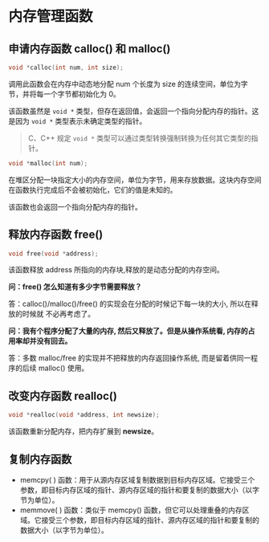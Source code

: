 # 内存管理函数

## 申请内存函数 calloc() 和 malloc()

```c
void *calloc(int num, int size);
```

调用此函数会在内存中动态地分配 num 个长度为 size 的连续空间，单位为字节，并将每一个字节都初始化为 0。

该函数虽然是 ` void * ` 类型，但存在返回值，会返回一个指向分配内存的指针。这是因为 ` void * ` 类型表示未确定类型的指针。

> C、C++ 规定 ` void * ` 类型可以通过类型转换强制转换为任何其它类型的指针。

```c
void *malloc(int num);
```

在堆区分配一块指定大小的内存空间，单位为字节，用来存放数据。这块内存空间在函数执行完成后不会被初始化，它们的值是未知的。

该函数也会返回一个指向分配内存的指针。



## 释放内存函数 free()

```c
void free(void *address);
```

该函数释放 address 所指向的内存块,释放的是动态分配的内存空间。

**问：free() 怎么知道有多少字节需要释放？**

答：calloc()/malloc()/free() 的实现会在分配的时候记下每一块的大小, 所以在释放的时候就 不必再考虑了。

**问：我有个程序分配了大量的内存, 然后又释放了。但是从操作系统看, 内存的占用率却并没有回去。** 

答：多数 malloc/free 的实现并不把释放的内存返回操作系统, 而是留着供同一程 序的后续 malloc() 使用。



## 改变内存函数 realloc()

```c
void *realloc(void *address, int newsize);
```

该函数重新分配内存，把内存扩展到 **newsize**。



## 复制内存函数

- memcpy( ) 函数：用于从源内存区域复制数据到目标内存区域。它接受三个参数，即目标内存区域的指针、源内存区域的指针和要复制的数据大小（以字节为单位）。
- memmove( ) 函数：类似于 memcpy() 函数，但它可以处理重叠的内存区域。它接受三个参数，即目标内存区域的指针、源内存区域的指针和要复制的数据大小（以字节为单位）。











